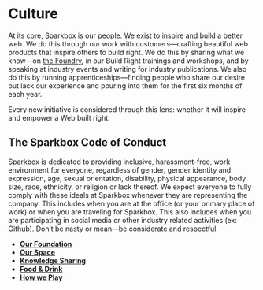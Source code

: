 # Culture

At its core, Sparkbox is our people. We exist to inspire and build a better web. We do this through our work with customers—crafting beautiful web products that inspire others to build right. We do this by sharing what we know—on [the Foundry](../foundry), in our Build Right trainings and workshops, and by speaking at industry events and writing for industry publications. We also do this by running apprenticeships—finding people who share our desire but lack our experience and pouring into them for the first six months of each year.

Every new initiative is considered through this lens: whether it will inspire and empower a Web built right.

## The Sparkbox Code of Conduct

Sparkbox is dedicated to providing inclusive, harassment-free, work environment for everyone, regardless of gender, gender identity and expression, age, sexual orientation, disability, physical appearance, body size, race, ethnicity, or religion or lack thereof.
We expect everyone to fully comply with these ideals at Sparkbox whenever they are representing the company. This includes when you are at the office (or your primary place of work) or when you are traveling for Sparkbox. This also includes when you are participating in social media or other industry related activities (ex: Github).
Don’t be nasty or mean—be considerate and respectful.

* **[Our Foundation](our-foundation/README.md)**
* **[Our Space](our-space/README.md)**
* **[Knowledge Sharing](knowledge-sharing/README.md)**
* **[Food & Drink](food-and-drink/README.md)**
* **[How we Play](how-we-play/README.md)**
